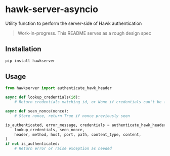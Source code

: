 # hawk-server-asyncio

Utility function to perform the server-side of Hawk authentication

> Work-in-progress. This README serves as a rough design spec


## Installation

```bash
pip install hawkserver
```


## Usage

```python
from hawkserver import authenticate_hawk_header

async def lookup_credentials(id):
    # Return credentials matching id, or None if credentials can't be found

async def seen_nonce(nonce):
    # Store nonce, return True if nonce previously seen

is_authenticated, error_message, credentials = authenticate_hawk_header(
    lookup_credentials, seen_nonce,
    header, method, host, port, path, content_type, content,
)
if not is_authenticated:
    # Return error or raise exception as needed
```
